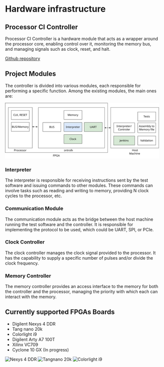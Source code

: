 # Hardware infrastructure

## Processor CI Controller

Processor CI Controller is a hardware module that acts as a wrapper around the processor core, enabling control over it, monitoring the memory bus, and managing signals such as clock, reset, and halt.

[Github repository](https://github.com/LSC-Unicamp/riscv-isa-ci-controller)

## Project Modules

The controller is divided into various modules, each responsible for performing a specific function. Among the existing modules, the main ones are:

![Diagram with the modules](assets/controlador-riscv.svg)

### Interpreter

The interpreter is responsible for receiving instructions sent by the test software and issuing commands to other modules. These commands can involve tasks such as reading and writing to memory, providing N clock cycles to the processor, etc.

### Communication Module

The communication module acts as the bridge between the host machine running the test software and the controller. It is responsible for implementing the protocol to be used, which could be UART, SPI, or PCIe.

### Clock Controller

The clock controller manages the clock signal provided to the processor. It has the capability to supply a specific number of pulses and/or divide the clock frequency.

### Memory Controller

The memory controller provides an access interface to the memory for both the controller and the processor, managing the priority with which each can interact with the memory.

## Currently supported FPGAs Boards

- Digilent Nexys 4 DDR
- Tang nano 20k
- Colorlight i9
- Digilent Arty A7 100T
- Xilinx VC709
- Cyclone 10 GX (In progress)

<img src="/assets/nexys4ddr.jpg" alt="Nexys 4 DDR" width="200px">
<img src="/assets/tangnano20k.jpg" alt="Tangnano 20k" width="200px">
<img src="/assets/colorlighti9.jpg" alt="Colorlight i9" width="200px">